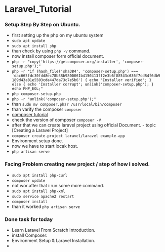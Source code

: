 # Laravel_Tutorial


### Setup Step By Step on Ubuntu.
- first setting up the php on my ubuntu system
- `sudo apt update`
- `sudo apt install php`
- than check by using `php -v` command.
- now install composer form official document.
- `php -r "copy('https://getcomposer.org/installer', 'composer-setup.php');"`
- `php -r "if (hash_file('sha384', 'composer-setup.php') === 'dac665fdc30fdd8ec78b38b9800061b4150413ff2e3b6f88543c636f7cd84f6db9189d43a81e5503cda447da73c7e5b6') { echo 'Installer verified'; } else { echo 'Installer corrupt'; unlink('composer-setup.php'); } echo PHP_EOL;"`
- `php composer-setup.php`
- `php -r "unlink('composer-setup.php');"`
- than `sudo mv composer.phar /usr/local/bin/composer`
- than varify the composer `composer`
- [composer tutorial](https://youtu.be/Mlmth9Bq6xw?si=qqmaanetXZi4Nps6)
- check the version of composer `composer -V`
- after that we can create laravel project using official Document. - topic [Creating a Laravel Project]
- `composer create-project laravel/laravel example-app`
- Environment setup done.
- now we have to start locak host. 
- `php artisan serve`

### Facing Problem creating new project / step of how i solved.
- `sudo apt install php-curl`
- `composer update`
- not wor after that i run some more command.
- `sudo apt install php-xml`
- `sudo service apache2 restart`
- `composer install`
- than it worked `php artisan serve`



### Done task for today
- Learn Laravel From Scratch Introduction.
- install Composer.
- Environment Setup & Laravel Installation.
- 